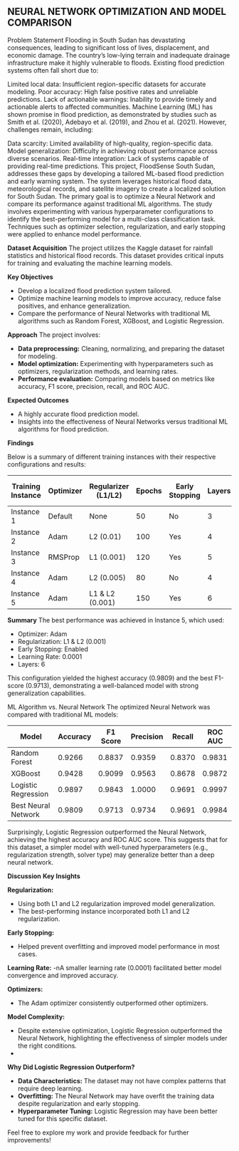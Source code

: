 ## NEURAL NETWORK OPTIMIZATION AND MODEL COMPARISON

Problem Statement
Flooding in South Sudan has devastating consequences, leading to significant loss of lives, displacement, and economic damage. The country’s low-lying terrain and inadequate drainage infrastructure make it highly vulnerable to floods. Existing flood prediction systems often fall short due to:

Limited local data: Insufficient region-specific datasets for accurate modeling.
Poor accuracy: High false positive rates and unreliable predictions.
Lack of actionable warnings: Inability to provide timely and actionable alerts to affected communities.
Machine Learning (ML) has shown promise in flood prediction, as demonstrated by studies such as Smith et al. (2020), Adebayo et al. (2019), and Zhou et al. (2021). However, challenges remain, including:

Data scarcity: Limited availability of high-quality, region-specific data.
Model generalization: Difficulty in achieving robust performance across diverse scenarios.
Real-time integration: Lack of systems capable of providing real-time predictions.
This project, FloodSense South Sudan, addresses these gaps by developing a tailored ML-based flood prediction and early warning system. The system leverages historical flood data, meteorological records, and satellite imagery to create a localized solution for South Sudan. The primary goal is to optimize a Neural Network and compare its performance against traditional ML algorithms. The study involves experimenting with various hyperparameter configurations to identify the best-performing model for a multi-class classification task. Techniques such as optimizer selection, regularization, and early stopping were applied to enhance model performance.

**Dataset Acquisition**
The project utilizes the Kaggle dataset for rainfall statistics and historical flood records. This dataset provides critical inputs for training and evaluating the machine learning models.

**Key Objectives**

- Develop a localized flood prediction system tailored.
- Optimize machine learning models to improve accuracy, reduce false positives, and enhance generalization.
- Compare the performance of Neural Networks with traditional ML algorithms such as Random Forest, XGBoost, and Logistic Regression.
  
**Approach**
The project involves:

- **Data preprocessing:** Cleaning, normalizing, and preparing the dataset for modeling.
- **Model optimization:** Experimenting with hyperparameters such as optimizers, regularization methods, and learning rates.
- **Performance evaluation:** Comparing models based on metrics like accuracy, F1 score, precision, recall, and ROC AUC.

**Expected Outcomes**
- A highly accurate flood prediction model.
- Insights into the effectiveness of Neural Networks versus traditional ML algorithms for flood prediction.

**Findings**

Below is a summary of different training instances with their respective configurations and results:

| Training Instance | Optimizer | Regularizer (L1/L2) | Epochs | Early Stopping | Layers | Learning Rate | Accuracy | F1 Score | Precision | Recall | ROC AUC Score |
|-------------------|-----------|---------------------|--------|----------------|--------|---------------|----------|----------|-----------|--------|---------------|
| Instance 1        | Default   | None                | 50     | No             | 3      | Default       | 0.9736   | 0.9595   | 0.9816    | 0.9383 | 0.9951        |
| Instance 2        | Adam      | L2 (0.01)           | 100    | Yes            | 4      | 0.001         | 0.9795   | 0.9685   | 0.9908    | 0.9471 | 0.9983        |
| Instance 3        | RMSProp   | L1 (0.001)          | 120    | Yes            | 5      | 0.0005        | 0.9663   | 0.9483   | 0.9679    | 0.9295 | 0.9952        |
| Instance 4        | Adam      | L2 (0.005)          | 80     | No             | 4      | 0.001         | 0.9677   | 0.9500   | 0.9812    | 0.9207 | 0.9958        |
| Instance 5        | Adam      | L1 & L2 (0.001)     | 150    | Yes            | 6      | 0.0001        | 0.9809   | 0.9713   | 0.9735    | 0.9692 | 0.9984        |

**Summary**
The best performance was achieved in Instance 5, which used:

- Optimizer: Adam
- Regularization: L1 & L2 (0.001)
- Early Stopping: Enabled
- Learning Rate: 0.0001
- Layers: 6
  
This configuration yielded the highest accuracy (0.9809) and the best F1-score (0.9713), demonstrating a well-balanced model with strong generalization capabilities.

ML Algorithm vs. Neural Network
The optimized Neural Network was compared with traditional ML models:

| Model                    | Accuracy | F1 Score | Precision | Recall | ROC AUC |
|--------------------------|----------|----------|-----------|--------|---------|
| Random Forest            | 0.9266   | 0.8837   | 0.9359    | 0.8370 | 0.9831  |
| XGBoost                  | 0.9428   | 0.9099   | 0.9563    | 0.8678 | 0.9872  |
| Logistic Regression      | 0.9897   | 0.9843   | 1.0000    | 0.9691 | 0.9997  |
| Best Neural Network      | 0.9809   | 0.9713   | 0.9734    | 0.9691 | 0.9984  |

Surprisingly, Logistic Regression outperformed the Neural Network, achieving the highest accuracy and ROC AUC score. This suggests that for this dataset, a simpler model with well-tuned hyperparameters (e.g., regularization strength, solver type) may generalize better than a deep neural network.

**Discussion**
**Key Insights**

**Regularization:**
- Using both L1 and L2 regularization improved model generalization.
- The best-performing instance incorporated both L1 and L2 regularization.

**Early Stopping:**
- Helped prevent overfitting and improved model performance in most cases.

**Learning Rate:**
-nA smaller learning rate (0.0001) facilitated better model convergence and improved accuracy.

**Optimizers:**
- The Adam optimizer consistently outperformed other optimizers.

**Model Complexity:**
- Despite extensive optimization, Logistic Regression outperformed the Neural Network, highlighting the effectiveness of simpler models under the right conditions.
- 
**Why Did Logistic Regression Outperform?**
  
- **Data Characteristics:** The dataset may not have complex patterns that require deep learning.
- **Overfitting:** The Neural Network may have overfit the training data despite regularization and early stopping.
- **Hyperparameter Tuning:** Logistic Regression may have been better tuned for this specific dataset.

Feel free to explore my work and provide feedback for further improvements!
